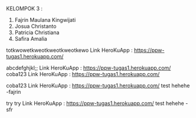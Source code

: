 KELOMPOK 3 :
1. Fajrin Maulana Kingwijati
2. Josua Christanto
3. Patricia Christiana
4. Safira Amalia


totkwowetkweotkweotkweotkewo Link HeroKuApp : https://ppw-tugas1.herokuapp.com/

abcdefghjkl;; Link HeroKuApp : https://ppw-tugas1.herokuapp.com/
coba123 Link HeroKuApp : https://ppw-tugas1.herokuapp.com/

coba123 Link HeroKuApp : https://ppw-tugas1.herokuapp.com/ test hehehe -fajrin

try try Link HeroKuApp : https://ppw-tugas1.herokuapp.com/ test hehehe -sfr

